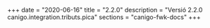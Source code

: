 +++
date        = "2020-06-16"
title       = "2.2.0"
description = "Versió 2.2.0 canigo.integration.tributs.pica"
sections    = "canigo-fwk-docs"
+++